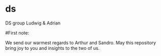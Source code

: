 # ds
DS group Ludwig &amp; Adrian

#First note:

We send our warmest regards to Arthur and Sandro. 
May this repository bring joy to you and insights to the two of us.
